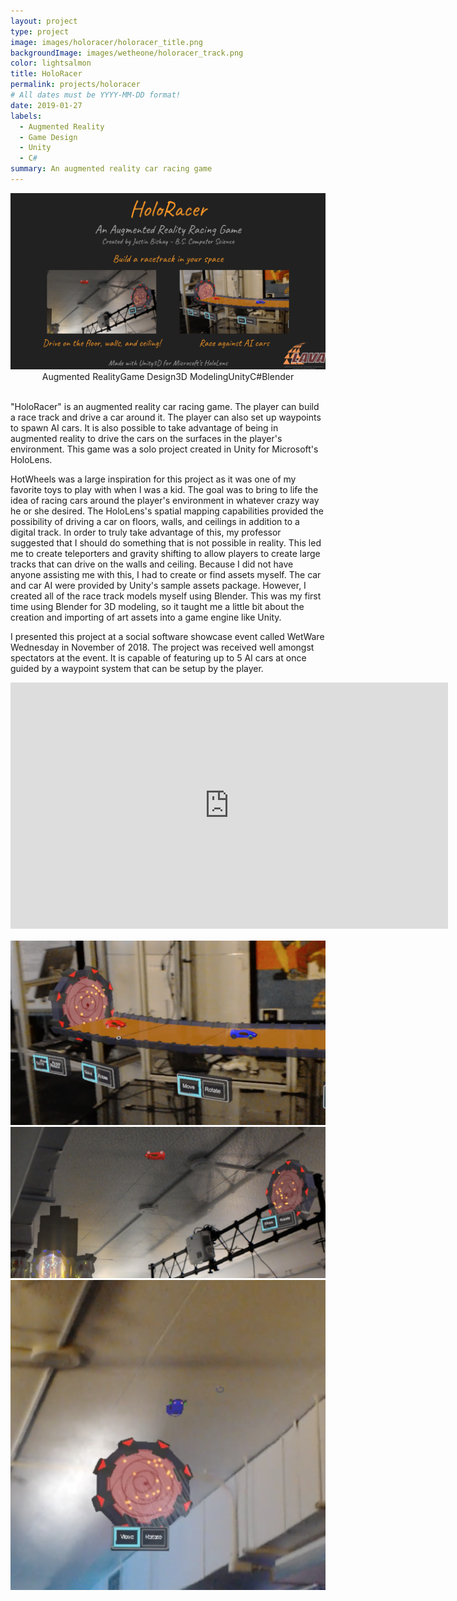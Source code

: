 ```yaml
---
layout: project
type: project
image: images/holoracer/holoracer_title.png
backgroundImage: images/wetheone/holoracer_track.png
color: lightsalmon
title: HoloRacer
permalink: projects/holoracer
# All dates must be YYYY-MM-DD format!
date: 2019-01-27
labels:
  - Augmented Reality
  - Game Design
  - Unity
  - C#
summary: An augmented reality car racing game
---
```


<img class="ui huge centered bordered image" src="../images/holoracer/holoracer_title2.png">

<div style="display: flex; justify-content: center" class="ui large labels">
  <div class="ui basic label">Augmented Reality</div>
  <div class="ui basic label">Game Design</div>
  <div class="ui basic label">3D Modeling</div>
  <div class="ui basic label">Unity</div>
  <div class="ui basic label">C#</div>
  <div class="ui basic label">Blender</div>
</div>
<br/>

"HoloRacer" is an augmented reality car racing game. The player can build a race track and drive a car around it. The player can also set up waypoints to spawn AI cars. It is also possible to take advantage of being in augmented reality to drive the cars on the surfaces in the player's environment. This game was a solo project created in Unity for Microsoft's HoloLens.

HotWheels was a large inspiration for this project as it was one of my favorite toys to play with when I was a kid. The goal was to bring to life the idea of racing cars around the player's environment in whatever crazy way he or she desired. The HoloLens's spatial mapping capabilities provided the possibility of driving a car on floors, walls, and ceilings in addition to a digital track. In order to truly take advantage of this, my professor suggested that I should do something that is not possible in reality. This led me to create teleporters and gravity shifting to allow players to create large tracks that can drive on the walls and ceiling. Because I did not have anyone assisting me with this, I had to create or find assets myself. The car and car AI were provided by Unity's sample assets package. However, I created all of the race track models myself using Blender. This was my first time using Blender for 3D modeling, so it taught me a little bit about the creation and importing of art assets into a game engine like Unity. 

I presented this project at a social software showcase event called WetWare Wednesday in November of 2018. The project was received well amongst spectators at the event. It is capable of featuring up to 5 AI cars at once guided by a waypoint system that can be setup by the player. 

<div style="justify-content: center">
  <iframe width="700" height="394" src="https://www.youtube.com/embed/TOoPjq2TaMk" frameborder="0" allow="accelerometer; autoplay; encrypted-media; gyroscope; picture-in-picture" allowfullscreen></iframe>
<div>

<div class="ui one column grid" style="margin-top: 16px">
  <div class="column">
    <img class="ui large centered bordered image" src="../images/holoracer/holoracer_track.png">
    <img class="ui large centered bordered image" src="../images/holoracer/holoracer_ceilingPlayer.png">
    <img class="ui large centered bordered image" src="../images/holoracer/holoracer_ceilingAI.png">
  </div>
  <div class="column">
  </div>
</div>

